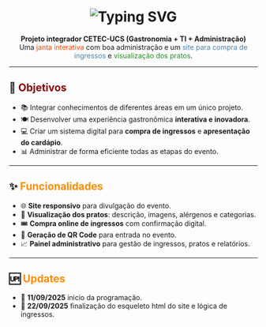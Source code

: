 <h1 align="center">
  <img src="https://readme-typing-svg.demolab.com?font=Fira+Code&weight=100&size=36&pause=1000&color=14ABFF&center=true&vCenter=true&random=false&width=700&lines=%E2%9C%A9+Bistro+CETEC+2025+%E2%9C%A9" alt="Typing SVG">
</h1>

<p align="center">
  <strong>Projeto integrador CETEC-UCS (Gastronomia + TI + Administração)</strong><br>
  Uma <span style="color:#FF4500;">janta interativa</span> com boa administração e um <span style="color:#4682B4;">site para compra de ingressos</span> e <span style="color:#228B22;">visualização dos pratos</span>.
</p>

---

## 🎯 <span style="color:#8B0000;">Objetivos</span>
- 📚 Integrar conhecimentos de diferentes áreas em um único projeto.  
- 🍽️ Desenvolver uma experiência gastronômica **interativa e inovadora**.  
- 💻 Criar um sistema digital para **compra de ingressos** e **apresentação do cardápio**.  
- 📊 Administrar de forma eficiente todas as etapas do evento.  

---

## ✨ <span style="color:#FF8C00;">Funcionalidades</span>
- 🌐 **Site responsivo** para divulgação do evento.  
- 🥗 **Visualização dos pratos**: descrição, imagens, alérgenos e categorias.  
- 🎟️ **Compra online de ingressos** com confirmação digital.  
- 📱 **Geração de QR Code** para entrada no evento.  
- 📈 **Painel administrativo** para gestão de ingressos, pratos e relatórios.

---

## 🆙 <span style="color:#FF8C00;">Updates</span>
- 📅 **11/09/2025** inicio da programação.
- 📅 **22/09/2025** finalização do esqueleto html do site e lógica de ingressos.
